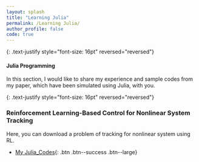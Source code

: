 ```yaml
---
layout: splash
title: "Learning Julia"
permalink: /Learning Julia/
author_profile: false
code: true
---
```



{: .text-justify style="font-size: 16pt" reversed="reversed"}
#### Julia Programming
In this section, I would like to share my experience and sample codes from my paper, which have been simulated using Julia, with you.

{: .text-justify style="font-size: 16pt" reversed="reversed"}
### Reinforcement Learning-Based Control for Nonlinear System Tracking
Here, you can download a problem of tracking for nonlinear system using RL.
- [My Julia_Codes](https://farshad-rahimi.github.io/FarshadRahimi/files/Julia_My_code.rar){: .btn .btn--success .btn--large}




